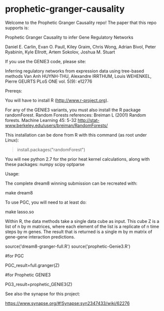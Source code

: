 # prophetic-granger-causality

Welcome to the Prophetic Granger Causality repo! The paper that this repo supports is:

Prophetic Granger Causality to infer Gene Regulatory Networks

Daniel E. Carlin, Evan O. Paull, Kiley Graim, Chris Wong, Adrian Bivol, Peter Ryabinin, Kyle Ellrott, Artem Sokolov, Joshua M. Stuart

If you use the GENIE3 code, please site:

Inferring regulatory networks from expression data using tree-based methods
Van Anh HUYNH-THU, Alexandre IRRTHUM, Louis WEHENKEL, Pierre GEURTS
PLoS ONE vol. 5(9): e12776

Prereqs:

You will have to install R (http://www.r-project.org).

For any of the GENIE3 variants, you must also install the R package randomForest.
Random Forests references:
Breiman L (2001) Random forests. Machine Learning 45: 5-32
http://stat-www.berkeley.edu/users/breiman/RandomForests/

This installation can be done from R with this command (as root under Linux):
> install.packages("randomForest")

You will nee python 2.7 for the prior heat kernel calculations, along with these packages:
numpy
scipy
optparse

Usage:

The complete dream8 winning submission can be recreated with:

make dream8

To use PGC, you will need to at least do:

make lasso.so

Within R, the data methods take a single data cube as input.  This cube Z is a list of n by m
matrices, where each element of the list is a replicate of n time steps by m genes.  The result that
is returned is a single m by m matrix of gene-gene interaction predictions.

source('dream8-granger-full.R')
source('prophetic-Genie3.R')

#for PGC

PGC_result=full.granger(Z)

#for Prophetic GENIE3

PG3_result=prophetic_GENIE3(Z)

See also the synapse for this project:

https://www.synapse.org/#!Synapse:syn2347433/wiki/62276